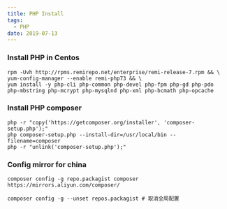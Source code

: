 ```yaml
---
title: PHP Install
tags:
  - PHP
date: 2019-07-13
---
```


### Install PHP in Centos
```
rpm -Uvh http://rpms.remirepo.net/enterprise/remi-release-7.rpm && \
yum-config-manager --enable remi-php73 && \
yum install -y php-cli php-common php-devel php-fpm php-gd php-pdo php-mbstring php-mcrypt php-mysqlnd php-xml php-bcmath php-opcache
```

<!-- more -->

### Install PHP composer
```
php -r "copy('https://getcomposer.org/installer', 'composer-setup.php');"
php composer-setup.php --install-dir=/usr/local/bin --filename=composer
php -r "unlink('composer-setup.php');"
```

### Config mirror for china
```
composer config -g repo.packagist composer https://mirrors.aliyun.com/composer/

composer config -g --unset repos.packagist # 取消全局配置
```
